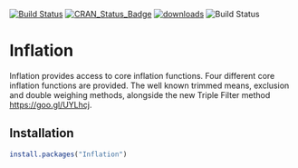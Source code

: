 [![Build Status](https://travis-ci.org/fernote7/Inflation.svg?branch=master)](https://travis-ci.org/fernote7/Inflation) [![CRAN_Status_Badge](http://www.r-pkg.org/badges/version/Inflation)](https://CRAN.R-project.org/package=Inflation) [![downloads](http://cranlogs.r-pkg.org/badges/Inflation)](https://cran.rstudio.com/web/packages/Inflation/index.html) ![Build Status](https://ci.appveyor.com/api/projects/status/github/fernote7/Inflation?branch=master&svg=true)



# Inflation
Inflation provides access to core inflation functions. Four different core inflation 
functions are provided. The well known trimmed means, exclusion and double weighing methods, 
alongside the new Triple Filter method <https://goo.gl/UYLhcj>.

## Installation

```R
install.packages("Inflation") 
```

